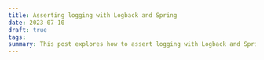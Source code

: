 ```yaml
---
title: Asserting logging with Logback and Spring
date: 2023-07-10
draft: true
tags:
summary: This post explores how to assert logging with Logback and Spring
---
```

